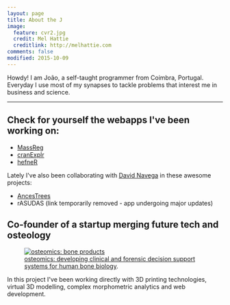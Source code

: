 ```yaml
---
layout: page
title: About the J
image:
  feature: cvr2.jpg
  credit: Mel Hattie
  creditlink: http://melhattie.com
comments: false
modified: 2015-10-09
---
```


Howdy! I am João, a self-taught programmer from Coimbra, Portugal. Everyday I use most of my synapses to tackle problems that interest me in business and science.

---

## Check for yourself the webapps I've been working on:

* <a href = "http://apps.osteomics.com/MassReg/" target = "_blank">MassReg</a>
* <a href = "http://apps.osteomics.com/cranExplr/" target = "_blank">cranExplr</a>
* <a href = "http://apps.osteomics.com/hefneR/" target = "_blank">hefneR</a>

Lately I've also been collaborating with <a href = "https://github.com/dsnavega/" target = "_blank">David Navega</a> in these awesome projects:

<!---
* [rASUDAS](https://dsnavega.shinyapps.io/r-asudas-app/)
-->
* <a href = "http://apps.osteomics.com/AncesTrees/" target = "_blank">AncesTrees</a>
* rASUDAS (link temporarily removed - app undergoing major updates)


## Co-founder of a startup merging future tech and osteology

<figure>
	<a href="http://osteomics.com" target="_blank"><img src="http://jcoelho.com/images/osteomicsLogo.png" alt="osteomics: bone products"></a>
	<figcaption><a href="http://osteomics.com" target="_blank" title="osteomics">osteomics: developing clinical and forensic decision support systems for human bone biology</a>.</figcaption>
</figure>

In this project I've been working directly with 3D printing technologies, virtual 3D modelling, complex morphometric analytics and web development.

